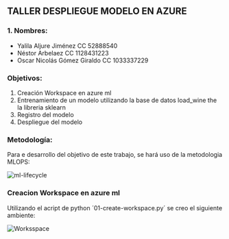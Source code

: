 ## TALLER DESPLIEGUE MODELO EN AZURE
### 1. Nombres:

- Yalila Aljure Jiménez CC 52888540
- Néstor Arbelaez CC 1128431223
- Oscar Nicolás Gómez Giraldo CC 1033337229

### Objetivos:
1. Creación Workspace en azure ml
2. Entrenamiento de un modelo utilizando la base de datos load_wine the la libreria sklearn
3. Registro del modelo 
4. Despliegue del modelo 

### Metodología:

Para e desarrollo del objetivo de este trabajo, se hará uso de la metodologia MLOPS:

![ml-lifecycle](https://user-images.githubusercontent.com/78625501/141683286-3dc5161a-d029-4d08-a74a-fb6ec1315dfb.png)


### Creacion Workspace en azure ml

Utilizando el acript de python ´01-create-workspace.py´ se creo el siguiente ambiente:


![Worksspace](https://user-images.githubusercontent.com/78625501/141684469-5f86cb10-1530-4dc3-88b9-3e204cf69ad2.JPG)
